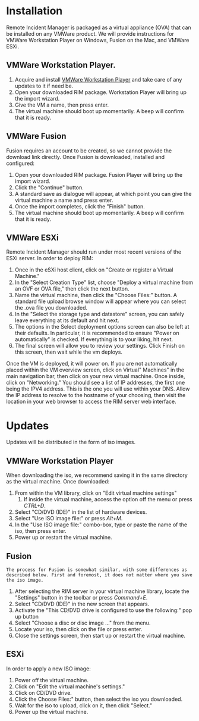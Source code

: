 # Installation
Remote Incident Manager is packaged as a virtual appliance (OVA) that can be installed on any VMWare product. We will provide instructions for VMWare Workstation Player on Windows, Fusion on the Mac, and VMWare ESXi.
## VMWare Workstation Player.
1. Acquire and install [VMWare Workstation Player](https://download3.vmware.com/software/WKST-PLAYER-1700/VMware-player-full-17.0.0-20800274.exe) and take care of any updates to it if need be.
1. Open your downloaded RIM package. Workstation Player will bring up the import wizard.
1. Give the VM a name, then press enter.
1. The virtual machine should boot up momentarily. A beep will confirm that it is ready.
<!-- end -->
## VMWare Fusion
Fusion requires an account to be created, so we cannot provide the download link directly. Once Fusion is downloaded, installed and configured:
1. Open your downloaded RIM package. Fusion Player will bring up the import wizard.
1. Click the "Continue" button.
1. A standard save as dialogue will appear, at which point you can give the virtual machine a name and press enter.
1. Once the import completes, click the "Finish" button.
1. The virtual machine should boot up momentarily. A beep will confirm that it is ready.
<!-- end -->
## VMWare ESXi
Remote Incident Manager should run under most recent versions of the ESXi server. In order to deploy RIM:
1. Once in the eSXi host client, click on "Create or register a Virtual Machine."
1. In the "Select Creation Type" list, choose "Deploy a virtual machine from an OVF or OVA file," then click the next button.
1. Name the virtual machine, then click the "Choose Files:" button. A standard file upload browse window will appear where you can select the .ova file you downloaded.
1. In the "Select the storage type and datastore" screen, you can safely leave everything at its default and hit next.
1. The options in the Select deployment options screen can also be left at their defaults. In particular, it is recommended to ensure "Power on automatically" is checked. If everything is to your liking, hit next.
1. The final screen will allow you to review your settings. Click Finish on this screen, then wait while the vm deploys.
<!-- end -->
Once the VM is deployed, it will power on. If you are not automatically placed within the VM overview screen, click on Virtual" Machines" in the main navigation bar, then click on your new virtual machine. Once inside, click on "Networking." You should see a list of IP addresses, the first one being the IPV4 address. This is the one you will use within your DNS. Allow the IP address to resolve to the hostname of your choosing, then visit the location in your web browser to access the RIM server web interface.

# Updates
Updates will be distributed in the form of iso images.
## VMWare Workstation Player 
When downloading the iso, we recommend saving it in the same directory as the virtual machine. Once downloaded:
1. From within the VM library, click on "Edit virtual machine settings"
    1. If inside the virtual machine, access the option off the menu or press *CTRL+D*.
1. Select "CD/DVD (IDE)" in the list of hardware devices.
1. Select "Use ISO image file:" or press *Alt+M*.
1. In the "Use ISO image file:" combo-box, type or paste the name of the iso, then press enter.
1. Power up or restart the virtual machine.
    <!-- end -->
## Fusion
    The process for Fusion is somewhat similar, with some differences as described below. First and foremost, it does not matter where you save the iso image.
1. After selecting the RIM server in your virtual machine library, locate the "Settings" button in the toolbar or press *Command+E*.
1. Select "CD/DVD (IDE)" in the new screen that appears.
1. Activate the "This CD/DVD drive is configured to use the following:" pop up button
1. Select "Choose a disc or disc image …" from the menu.
1. Locate your iso, then click on the file or press enter.
1. Close the settings screen, then start up or restart the virtual machine.
## ESXi
In order to apply a new ISO image:
1. Power off the virtual machine.
1. Click on "Edit the virtual machine's settings."
1. Click on CD/DVD drive.
1. Click the Choose Files:" button, then select the iso you downloaded.
1. Wait for the iso to upload, click on it, then click "Select."
1. Power up the virtual machine.
